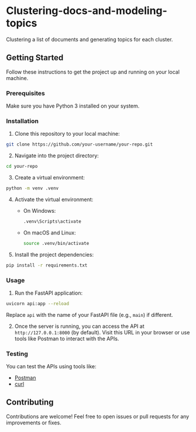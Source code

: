 # Clustering-docs-and-modeling-topics
Clustering a list of documents and generating topics for each cluster.

## Getting Started

Follow these instructions to get the project up and running on your local machine.

### Prerequisites

Make sure you have Python 3 installed on your system.

### Installation

1. Clone this repository to your local machine:

```sh
git clone https://github.com/your-username/your-repo.git
```

2. Navigate into the project directory:

```sh
cd your-repo
```

3. Create a virtual environment:

```sh
python -m venv .venv
```

4. Activate the virtual environment:

   - On Windows:

     ```sh
     .venv\Scripts\activate
     ```

   - On macOS and Linux:

     ```sh
     source .venv/bin/activate
     ```

5. Install the project dependencies:

```sh
pip install -r requirements.txt
```

### Usage

1. Run the FastAPI application:

```sh
uvicorn api:app --reload
```

   Replace `api` with the name of your FastAPI file (e.g., `main`) if different.

2. Once the server is running, you can access the API at `http://127.0.0.1:8000` (by default). Visit this URL in your browser or use tools like Postman to interact with the APIs.

### Testing

You can test the APIs using tools like:

- [Postman](https://www.postman.com/)
- [curl](https://curl.se/)

## Contributing

Contributions are welcome! Feel free to open issues or pull requests for any improvements or fixes.
